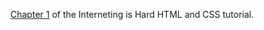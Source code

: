 [Chapter 1](https://www.internetingishard.com/html-and-css/introduction/) of the Interneting is Hard HTML and CSS tutorial.
